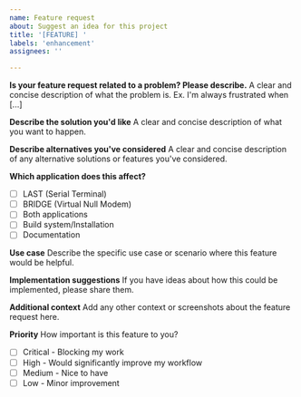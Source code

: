 ```yaml
---
name: Feature request
about: Suggest an idea for this project
title: '[FEATURE] '
labels: 'enhancement'
assignees: ''

---
```


**Is your feature request related to a problem? Please describe.**
A clear and concise description of what the problem is. Ex. I'm always frustrated when [...]

**Describe the solution you'd like**
A clear and concise description of what you want to happen.

**Describe alternatives you've considered**
A clear and concise description of any alternative solutions or features you've considered.

**Which application does this affect?**
- [ ] LAST (Serial Terminal)
- [ ] BRIDGE (Virtual Null Modem)
- [ ] Both applications
- [ ] Build system/Installation
- [ ] Documentation

**Use case**
Describe the specific use case or scenario where this feature would be helpful.

**Implementation suggestions**
If you have ideas about how this could be implemented, please share them.

**Additional context**
Add any other context or screenshots about the feature request here.

**Priority**
How important is this feature to you?
- [ ] Critical - Blocking my work
- [ ] High - Would significantly improve my workflow
- [ ] Medium - Nice to have
- [ ] Low - Minor improvement
